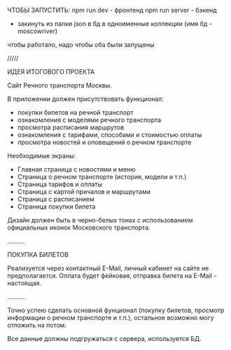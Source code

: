 ЧТОБЫ ЗАПУСТИТЬ:
npm run dev - фронтенд
npm run server - бэкенд

+ закинуть из папки json в бд в одноименные коллекции (имя бд - moscowriver)

чтобы работало, надо чтобы оба были запущены

/////

ИДЕЯ ИТОГОВОГО ПРОЕКТА

Сайт Речного транспорта Москвы.

В приложении должен присутствовать функционал:
- покупки билетов на речной транспорт
- ознакомления с моделями речного транспорта
- просмотра расписания маршрутов
- ознакомления с тарифами, способами и стоимостью оплаты
- просмотра новостей и оповещений о речном транспорте

Необходимые экраны:
- Главная страница с новостями и меню
- Страница о речном транспорте (история, модели и т.п.)
- Страница тарифов и оплаты
- Страница с картой причалов и маршрутами
- Страница с расписанием
- Страница покупки билета

Дизайн должен быть в черно-белых тонах с использованием официальных иконок Московского транспорта.

..........

ПОКУПКА БИЛЕТОВ

Реализуется через контактный E-Mail, личный кабинет на сайте не предполагается. Оплата будет фейковая, отправка билета на E-Mail - настоящая.

..........

Точно успею сделать основной фунционал (покупку билетов, просмотр информации о речном транспорте и т.п.), остальное возможно могу отложить на потом.

Все данные должны подгружаться с сервера, используется БД.